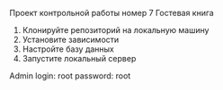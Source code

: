 Проект контрольной работы номер 7
Гостевая книга

1. Клонируйте репозиторий на локальную машину
2. Установите зависимости
3. Настройте базу данных
4. Запустите локальный сервер

Admin
login: root
password: root